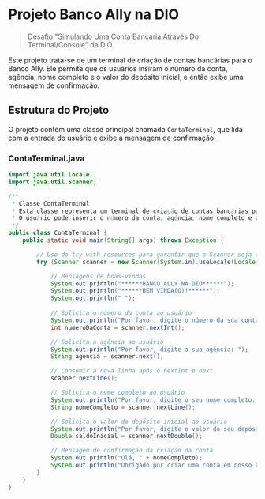 # Projeto Banco Ally na DIO

> Desafio "Simulando Uma Conta Bancária Através Do Terminal/Console" da DIO. 

Este projeto trata-se de um terminal de criação de contas bancárias para o Banco Ally. Ele permite que os usuários insiram o número da conta, agência, nome completo e o valor do depósito inicial, e então exibe uma mensagem de confirmação.

## Estrutura do Projeto

O projeto contém uma classe principal chamada `ContaTerminal`, que lida com a entrada do usuário e exibe a mensagem de confirmação.

### ContaTerminal.java

```java
import java.util.Locale;
import java.util.Scanner;

/**
 * Classe ContaTerminal
 * Esta classe representa um terminal de criação de contas bancárias para o Banco Ally.
 * O usuário pode inserir o número da conta, agência, nome completo e o valor do depósito inicial.
 */
public class ContaTerminal {
    public static void main(String[] args) throws Exception {

        // Uso do try-with-resources para garantir que o Scanner seja fechado automaticamente
        try (Scanner scanner = new Scanner(System.in).useLocale(Locale.US)) {

            // Mensagens de boas-vindas
            System.out.println("******BANCO ALLY NA DIO******");
            System.out.println("******BEM VINDA(O)!******");
            System.out.println(" ");
            
            // Solicita o número da conta ao usuário
            System.out.println("Por favor, digite o número da sua conta: ");
            int numeroDaConta = scanner.nextInt();

            // Solicita a agência ao usuário
            System.out.println("Por favor, digite a sua agência: ");
            String agencia = scanner.next();

            // Consumir a nova linha após o nextInt e next
            scanner.nextLine();

            // Solicita o nome completo ao usuário
            System.out.println("Por favor, digite o seu nome completo: ");
            String nomeCompleto = scanner.nextLine();

            // Solicita o valor do depósito inicial ao usuário
            System.out.println("Por favor, digite o valor do seu depósito inicial: ");
            Double saldoInicial = scanner.nextDouble();

            // Mensagem de confirmação da criação da conta
            System.out.println("Olá, " + nomeCompleto);
            System.out.println("Obrigado por criar uma conta em nosso banco, a sua agência é " + agencia + ", conta " + numeroDaConta + ", e o seu saldo inicial de R$" + saldoInicial + " já está disponível para saque!");
        }
    }
}
